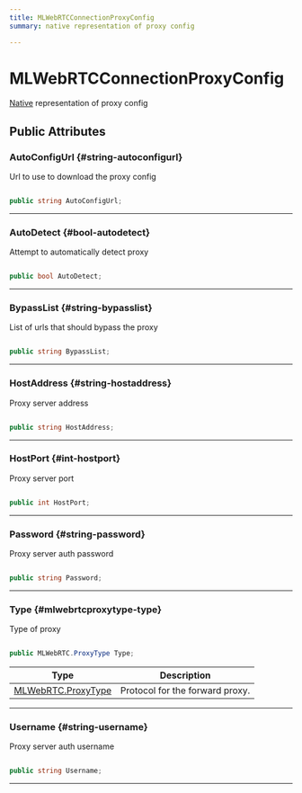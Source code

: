```yaml
---
title: MLWebRTCConnectionProxyConfig
summary: native representation of proxy config 

---
```


# MLWebRTCConnectionProxyConfig




[Native](/unity-api/api/UnityEngine.XR.MagicLeap.Native/UnityEngine.XR.MagicLeap.Native.md) representation of proxy config   





## Public Attributes

### AutoConfigUrl {#string-autoconfigurl}

Url to use to download the proxy config 

```csharp

public string AutoConfigUrl;

```






-----------

### AutoDetect {#bool-autodetect}

Attempt to automatically detect proxy 

```csharp

public bool AutoDetect;

```






-----------

### BypassList {#string-bypasslist}

List of urls that should bypass the proxy 

```csharp

public string BypassList;

```






-----------

### HostAddress {#string-hostaddress}

Proxy server address 

```csharp

public string HostAddress;

```






-----------

### HostPort {#int-hostport}

Proxy server port 

```csharp

public int HostPort;

```






-----------

### Password {#string-password}

Proxy server auth password 

```csharp

public string Password;

```






-----------

### Type {#mlwebrtcproxytype-type}

Type of proxy 

```csharp

public MLWebRTC.ProxyType Type;

```

| Type | Description  | 
|--|--|
| [MLWebRTC.ProxyType](/unity-api/api/UnityEngine.XR.MagicLeap/MLWebRTC/UnityEngine.XR.MagicLeap.MLWebRTC.md#enums-proxytype) | Protocol for the forward proxy.  |





-----------

### Username {#string-username}

Proxy server auth username 

```csharp

public string Username;

```






-----------

